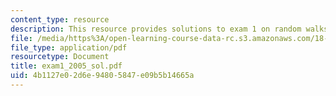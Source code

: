 ```yaml
---
content_type: resource
description: This resource provides solutions to exam 1 on random walks and diffusion.
file: /media/https%3A/open-learning-course-data-rc.s3.amazonaws.com/18-366-random-walks-and-diffusion-fall-2006/4b1127e02d6e94805847e09b5b14665a_exam1_2005_sol.pdf
file_type: application/pdf
resourcetype: Document
title: exam1_2005_sol.pdf
uid: 4b1127e0-2d6e-9480-5847-e09b5b14665a
---
```

